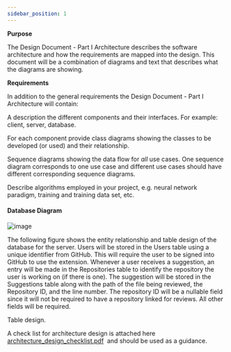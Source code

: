 ```yaml
---
sidebar_position: 1
---
```


**Purpose**

The Design Document - Part I Architecture describes the software architecture and how the requirements are mapped into the design. This document will be a combination of diagrams and text that describes what the diagrams are showing.

**Requirements**

In addition to the general requirements the Design Document - Part I Architecture will contain:

A description the different components and their interfaces. For example: client, server, database.

For each component provide class diagrams showing the classes to be developed (or used) and their relationship.

Sequence diagrams showing the data flow for _all_ use cases. One sequence diagram corresponds to one use case and different use cases should have different corresponding sequence diagrams.

Describe algorithms employed in your project, e.g. neural network paradigm, training and training data set, etc.

#### Database Diagram
![image](https://github.com/Capstone-Projects-2023-Fall/project-code-review-chatbot/assets/70736675/279f0073-5133-4921-9478-e2ade1a231f7)

The following figure shows the entity relationship and table design of the database for the server. Users will be stored in the Users table using a unique identifier from GitHub. This will require the user to be signed into GitHub to use the extension. Whenever a user receives a suggestion, an entry will be made in the Repositories table to identify the repository the user is working on (if there is one). The suggestion will be stored in the Suggestions table along with the path of the file being reviewed, the Repository ID, and the line number. The repository ID will be a nullable field since it will not be required to have a repository linked for reviews. All other fields will be required.


Table design.

A check list for architecture design is attached here [architecture\_design\_checklist.pdf](https://templeu.instructure.com/courses/106563/files/16928870/download?wrap=1 "architecture_design_checklist.pdf")  and should be used as a guidance.
